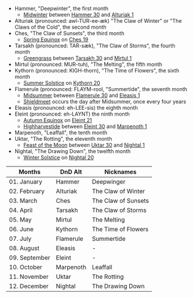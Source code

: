 - Hammer, "Deepwinter", the first month
    - [Midwinter](https://forgottenrealms.fandom.com/wiki/Midwinter "Midwinter") between [Hammer 30](https://forgottenrealms.fandom.com/wiki/Hammer_30 "Hammer 30") and [Alturiak 1](https://forgottenrealms.fandom.com/wiki/Alturiak_1 "Alturiak 1")
- Alturiak (pronounced: awl-TUR-ee-æk) "The Claw of Winter" or "The Claws of the Cold", the second month
- Ches, "The Claw of Sunsets", the third month
    - [Spring Equinox](https://forgottenrealms.fandom.com/wiki/Spring_Equinox "Spring Equinox") on [Ches 19](https://forgottenrealms.fandom.com/wiki/Ches_19 "Ches 19")
- Tarsakh (pronounced: TAR-sæk), "The Claw of Storms", the fourth month
    - [Greengrass](https://forgottenrealms.fandom.com/wiki/Greengrass "Greengrass") between [Tarsakh 30](https://forgottenrealms.fandom.com/wiki/Tarsakh_30 "Tarsakh 30") and [Mirtul 1](https://forgottenrealms.fandom.com/wiki/Mirtul_1 "Mirtul 1")
- Mirtul (pronounced: MUR-tuh), "The Melting", the fifth month
- Kythorn (pronounced: KIGH-thorn), "The Time of Flowers", the sixth month
    - [Summer Solstice](https://forgottenrealms.fandom.com/wiki/Summer_Solstice "Summer Solstice") on [Kythorn 20](https://forgottenrealms.fandom.com/wiki/Kythorn_20 "Kythorn 20")
- Flamerule (pronounced: FLAYM-rool, "Summertide", the seventh month
    - [Midsummer](https://forgottenrealms.fandom.com/wiki/Midsummer "Midsummer") between [Flamerule 30](https://forgottenrealms.fandom.com/wiki/Flamerule_30 "Flamerule 30") and [Eleasis 1](https://forgottenrealms.fandom.com/wiki/Eleasis_1 "Eleasis 1")
    - [Shieldmeet](https://forgottenrealms.fandom.com/wiki/Shieldmeet "Shieldmeet") occurs the day after Midsummer, once every four years
- Eleasis (pronounced: eh-LEE-sis) the eighth month
- Eleint (pronounced: eh-LAYNT) the ninth month
    - [Autumn Equinox](https://forgottenrealms.fandom.com/wiki/Autumn_Equinox "Autumn Equinox") on [Eleint 21](https://forgottenrealms.fandom.com/wiki/Eleint_21 "Eleint 21")
    - [Highharvestide](https://forgottenrealms.fandom.com/wiki/Highharvestide "Highharvestide") between [Eleint 30](https://forgottenrealms.fandom.com/wiki/Eleint_30 "Eleint 30") and [Marpenoth 1](https://forgottenrealms.fandom.com/wiki/Marpenoth_1 "Marpenoth 1")
- Marpenoth, "Leaffall", the tenth month
- Uktar, "The Rotting", the eleventh month
    - [Feast of the Moon](https://forgottenrealms.fandom.com/wiki/Feast_of_the_Moon "Feast of the Moon") between [Uktar 30](https://forgottenrealms.fandom.com/wiki/Uktar_30 "Uktar 30") and [Nightal 1](https://forgottenrealms.fandom.com/wiki/Nightal_1 "Nightal 1")
- Nightal, "The Drawing Down", the twelfth month
    - [Winter Solstice](https://forgottenrealms.fandom.com/wiki/Winter_Solstice "Winter Solstice") on [Nightal 20](https://forgottenrealms.fandom.com/wiki/Nightal_20 "Nightal 20")


| Months        | DnD Alt   | Nicknames           |
| ------------- | --------- | ------------------- |
| 01. January   | Hammer    | Deepwinger          |
| 02. February  | Alturiak  | The Claw of Winter  |
| 03. March     | Ches      | The Claw of Sunsets |
| 04. April     | Tarsakh   | The Claw of Storms  |
| 05. May       | Mirtul    | The Melting         |
| 06. June      | Kythorn   | The Time of Flowers |
| 07. July      | Flamerule | Summertide          |
| 08. August    | Eleasis   | -                   |
| 09. September | Eleint    | -                   |
| 10. October   | Marpenoth | Leaffall            |
| 11. November  | Uktar     | The Rotting         |
| 12. December  | Nightal   | The Drawing Down    |
